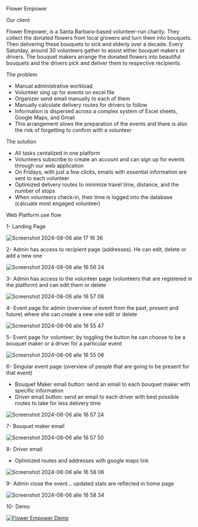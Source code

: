 Flower Empower

Our client

Flower Empower,  is a Santa Barbara-based volunteer-run charity. 
They collect the donated  flowers from local growers and turn them into bouquets. 
Then delivering these bouquets to sick and elderly over a decade.
Every Saturday, around 30 volunteers gather to assist  either bouquet makers or drivers.
The bouquet makers arrange the donated flowers into beautiful bouquets 
and the drivers pick and deliver them to respective recipients.


The problem

* Manual administrative workload
* Volunteer sing up for events on excel file
* Organizer send email manually to each of them
* Manually calculate delivery routes for drivers to follow
* Information is dispersed across a complex system of Excel sheets, Google Maps, and Gmail
* This arrangement slows the preparation of the events and there is also the risk of forgetting to confirm with a volunteer


The solution

* All tasks centalized in one platform
* Volunteers subscribe to create an account and can sign up for events through our web application
* On Fridays, with just a few clicks, emails with essential information are sent to each volunteer
* Optimized delivery routes to minimize travel time, distance, and the number of stops
* When volunteers check-in, their time is logged into the database (calcuate most engaged volunteer)


Web Platform use flow 

1- Landing Page

![Screenshot 2024-08-06 alle 17 16 36](https://github.com/user-attachments/assets/44527329-825e-4abc-bab9-2bbbba104e7e)

2- Admin has access to recipient page (addresses). He can edit, delete or add a new one 


![Screenshot 2024-08-06 alle 16 56 24](https://github.com/user-attachments/assets/8f2c1458-d08a-44df-a0e6-4c5a19c25b53)


3- Admin has access to the volunteer page (volunteers that are registered in the platform) and can edit them or delete


![Screenshot 2024-08-06 alle 16 57 08](https://github.com/user-attachments/assets/a3464355-65df-4113-9b61-126d49e8b524)

4- Event page for admin (overview of event from the past, present and future) where she can create a new one edit or delete

![Screenshot 2024-08-06 alle 16 55 47](https://github.com/user-attachments/assets/46906d8c-fabf-4f20-950f-ed4f29d8a627)

5- Event page for volunteer; by toggling the button he can choose to be a bouquet maker or a driver for a particular event

![Screenshot 2024-08-06 alle 16 55 06](https://github.com/user-attachments/assets/e30f9dd1-de1b-4b85-8f87-c821ea058ad9)


6- Singular event page (overview of people that are going to be present for that event)
   * Bouquet Maker email button: send an email to each bouquet maker with specific information
   * Driver email button: send an email to each driver with best possible routes to take for less delivery time


![Screenshot 2024-08-06 alle 16 57 24](https://github.com/user-attachments/assets/6a26250b-3ced-4825-bef5-ac801c0daede)


7- Bouquet maker email 

![Screenshot 2024-08-06 alle 16 57 50](https://github.com/user-attachments/assets/7db23670-c122-4e1c-be37-f4697c123087)


8- Driver email 
 * Optimized routes and addresses with google maps link

![Screenshot 2024-08-06 alle 16 58 06](https://github.com/user-attachments/assets/f7e288c4-5cb2-4ef8-abbd-8a273db16014)


9- Admin close the event... updated stats are reflected in home page 

![Screenshot 2024-08-06 alle 16 58 34](https://github.com/user-attachments/assets/45cb2898-fdb1-4496-ac99-6ed8211f9efb)

10- Demo 

[![Flower Empower Demo](https://img.youtube.com/vi/BDcEc41WqzU/0.jpg)](https://www.youtube.com/watch?v=BDcEc41WqzU)














